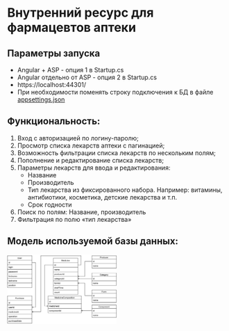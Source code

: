 # Внутренний ресурс для фармацевтов аптеки
## Параметры запуска
* Angular + ASP - опция 1 в Startup.cs
* Angular отдельно от ASP - опция 2 в Startup.cs
* https://localhost:44301/
* При необходимости поменять строку подключения к БД в файле [appsettings.json](./Farmacy/Farmacy/appsettings.json)
## Функциональность:
1.  Вход с авторизацией по логину-паролю;
1.  Просмотр списка лекарств аптеки с пагинацией;
1.  Возможность фильтрации списка лекарств по нескольким полям;
1.  Пополнение и редактирование списка лекарств;
1.  Параметры лекарств для ввода и редактирования:
    * Название
    * Производитель
    * Тип лекарства из фиксированного набора. Например: витамины, антибиотики, косметика, детские лекарства и т.п.
    * Срок годности
1.  Поиск по полям: Название, производитель
1.  Фильтрация по полю «тип лекарства»

## Модель используемой базы данных:
<img src="./ERM/ERM.png" alt="ERM" width="50%" height="50%">

